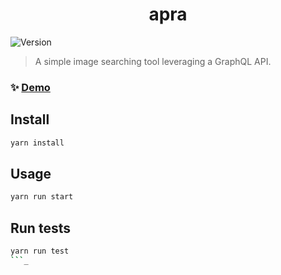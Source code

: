 <h1 align="center">apra</h1>
<p>
  <img alt="Version" src="https://img.shields.io/badge/version-0.1.0-blue.svg?cacheSeconds=2592000" />
</p>

> A simple image searching tool leveraging a GraphQL API.

### ✨ [Demo](hello)

## Install

```sh
yarn install
```

## Usage

```sh
yarn run start
```

## Run tests

```sh
yarn run test
```_
